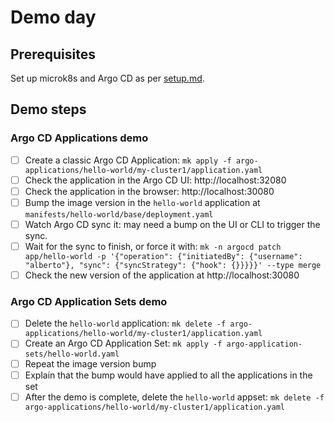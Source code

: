 # Demo day

## Prerequisites

Set up microk8s and Argo CD as per [setup.md](setup.md).

## Demo steps

### Argo CD Applications demo

- [ ] Create a classic Argo CD Application:
      `mk apply -f argo-applications/hello-world/my-cluster1/application.yaml`
- [ ] Check the application in the Argo CD UI: http://localhost:32080
- [ ] Check the application in the browser: http://localhost:30080
- [ ] Bump the image version in the `hello-world` application at `manifests/hello-world/base/deployment.yaml`
- [ ] Watch Argo CD sync it: may need a bump on the UI or CLI to trigger the sync.
- [ ] Wait for the sync to finish, or force it with: `mk -n argocd patch app/hello-world -p '{"operation": {"initiatedBy": {"username": "alberto"}, "sync": {"syncStrategy": {"hook": {}}}}}' --type merge`
- [ ] Check the new version of the application at http://localhost:30080

### Argo CD Application Sets demo

- [ ] Delete the `hello-world` application:
      `mk delete -f argo-applications/hello-world/my-cluster1/application.yaml`
- [ ] Create an Argo CD Application Set:
      `mk apply -f argo-application-sets/hello-world.yaml`
- [ ] Repeat the image version bump
- [ ] Explain that the bump would have applied to all the applications in the set
- [ ] After the demo is complete, delete the `hello-world` appset:
      `mk delete -f argo-applications/hello-world/my-cluster1/application.yaml`
